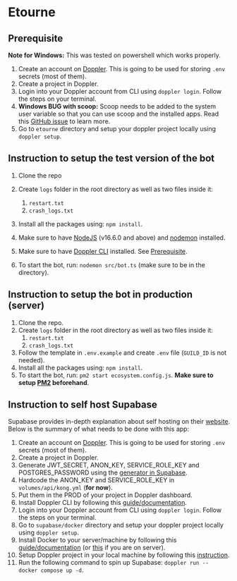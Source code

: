 # Etourne

## Prerequisite

**Note for Windows:** This was tested on powershell which works properly.

1. Create an account on [Doppler](https://www.doppler.com/). This is going to be used for storing `.env` secrets (most of them).
2. Create a project in Doppler.
3. Login into your Doppler account from CLI using `doppler login`. Follow the steps on your terminal.
4. **Windows BUG with scoop:** Scoop needs to be added to the system user variable so that you can use scoop and the installed apps. Read this [GitHub issue](https://github.com/ScoopInstaller/Scoop/issues/3951) to learn more.
5. Go to `etourne` directory and setup your doppler project locally using `doppler setup`.

## Instruction to setup the test version of the bot

1. Clone the repo
1. Create `logs` folder in the root directory as well as two files inside it:

   1. `restart.txt`
   2. `crash_logs.txt`

1. Install all the packages using: `npm install`.
1. Make sure to have [NodeJS](https://nodejs.org/en/) (v16.6.0 and above) and [nodemon](https://www.npmjs.com/package/nodemon) installed.
1. Make sure to have [Doppler CLI](https://docs.doppler.com/docs/install-cli) installed. See [Prerequisite](#prerequisite).
1. To start the bot, run: `nodemon src/bot.ts` (make sure to be in the directory).

## Instruction to setup the bot in production (server)

1. Clone the repo.
2. Create `logs` folder in the root directory as well as two files inside it:
   1. `restart.txt`
   2. `crash_logs.txt`
3. Follow the template in `.env.example` and create `.env` file (`GUILD_ID` is not needed).
4. Install all the packages using: `npm install`.
5. To start the bot, run: `pm2 start ecosystem.config.js`. **Make sure to setup [PM2](https://pm2.io/) beforehand**.

## Instruction to self host Supabase

Supabase provides in-depth explanation about self hosting on their [website](https://supabase.com/docs/guides/self-hosting/docker). Below is the summary of what needs to be done with this app:

1. Create an account on [Doppler](https://www.doppler.com/). This is going to be used for storing `.env` secrets (most of them).
2. Create a project in Doppler.
3. Generate JWT_SECRET, ANON_KEY, SERVICE_ROLE_KEY and POSTGRES_PASSWORD using the [generator in Supabase](https://supabase.com/docs/guides/self-hosting#api-keys).
4. Hardcode the ANON_KEY and SERVICE_ROLE_KEY in `volumes/api/kong.yml` (**for now**).
5. Put them in the PROD of your project in Doppler dashboard.
6. Install Doppler CLI by following this [guide/documentation](https://docs.doppler.com/docs/install-cli).
7. Login into your Doppler account from CLI using `doppler login`. Follow the steps on your terminal.
8. Go to `supabase/docker` directory and setup your doppler project locally using `doppler setup`.
9. Install Docker to your server/machine by following this [guide/documentation](https://docs.docker.com/get-docker/) (or [this](https://docs.docker.com/engine/install/) if you are on server).
10.   Setup Doppler project in your local machine by following this [instruction](https://docs.doppler.com/docs/install-cli#project-setup).
11.   Run the following command to spin up Supabase: `doppler run -- docker compose up -d`.

